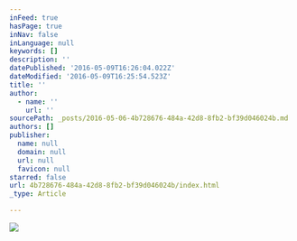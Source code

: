 ```yaml
---
inFeed: true
hasPage: true
inNav: false
inLanguage: null
keywords: []
description: ''
datePublished: '2016-05-09T16:26:04.022Z'
dateModified: '2016-05-09T16:25:54.523Z'
title: ''
author:
  - name: ''
    url: ''
sourcePath: _posts/2016-05-06-4b728676-484a-42d8-8fb2-bf39d046024b.md
authors: []
publisher:
  name: null
  domain: null
  url: null
  favicon: null
starred: false
url: 4b728676-484a-42d8-8fb2-bf39d046024b/index.html
_type: Article

---
```

![](https://the-grid-user-content.s3-us-west-2.amazonaws.com/11d173d4-c12b-4ec4-9d42-4981af212bf9.jpg)